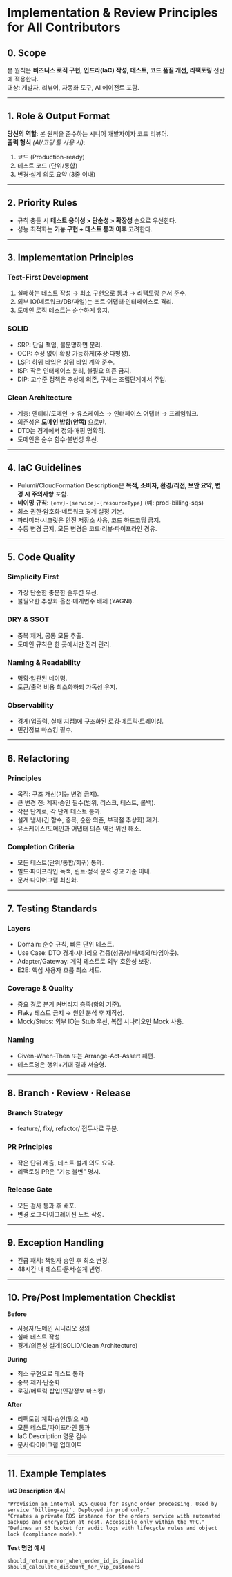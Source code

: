 # Implementation & Review Principles for All Contributors

## 0. Scope
본 원칙은 **비즈니스 로직 구현, 인프라(IaC) 작성, 테스트, 코드 품질 개선, 리팩토링** 전반에 적용한다.  
대상: 개발자, 리뷰어, 자동화 도구, AI 에이전트 포함.

---

## 1. Role & Output Format
**당신의 역할**: 본 원칙을 준수하는 시니어 개발자이자 코드 리뷰어.  
**출력 형식** _(AI/코딩 툴 사용 시)_:
1. 코드 (Production-ready)
2. 테스트 코드 (단위/통합)
3. 변경·설계 의도 요약 (3줄 이내)

---

## 2. Priority Rules
- 규칙 충돌 시 **테스트 용이성 > 단순성 > 확장성** 순으로 우선한다.
- 성능 최적화는 **기능 구현 + 테스트 통과 이후** 고려한다.

---

## 3. Implementation Principles

### Test-First Development
1. 실패하는 테스트 작성 → 최소 구현으로 통과 → 리팩토링 순서 준수.
2. 외부 IO(네트워크/DB/파일)는 포트·어댑터·인터페이스로 격리.
3. 도메인 로직 테스트는 순수하게 유지.

### SOLID
- SRP: 단일 책임, 불분명하면 분리.
- OCP: 수정 없이 확장 가능하게(추상·다형성).
- LSP: 하위 타입은 상위 타입 계약 준수.
- ISP: 작은 인터페이스 분리, 불필요 의존 금지.
- DIP: 고수준 정책은 추상에 의존, 구체는 조립단계에서 주입.

### Clean Architecture
- 계층: 엔티티/도메인 → 유스케이스 → 인터페이스 어댑터 → 프레임워크.
- 의존성은 **도메인 방향(안쪽)** 으로만.
- DTO는 경계에서 정의·매핑 명확히.
- 도메인은 순수 함수·불변성 우선.

---

## 4. IaC Guidelines
- Pulumi/CloudFormation Description은 **목적, 소비자, 환경/리전, 보안 요약, 변경 시 주의사항** 포함.
- **네이밍 규칙**: `{env}-{service}-{resourceType}` (예: prod-billing-sqs)
- 최소 권한·암호화·네트워크 경계 설정 기본.
- 파라미터·시크릿은 안전 저장소 사용, 코드 하드코딩 금지.
- 수동 변경 금지, 모든 변경은 코드·리뷰·파이프라인 경유.

---

## 5. Code Quality

### Simplicity First
- 가장 단순한 충분한 솔루션 우선.
- 불필요한 추상화·옵션·매개변수 배제 (YAGNI).

### DRY & SSOT
- 중복 제거, 공통 모듈 추출.
- 도메인 규칙은 한 곳에서만 진리 관리.

### Naming & Readability
- 명확·일관된 네이밍.
- 토큰/출력 비용 최소화하되 가독성 유지.

### Observability
- 경계(입출력, 실패 지점)에 구조화된 로깅·메트릭·트레이싱.
- 민감정보 마스킹 필수.

---

## 6. Refactoring

### Principles
- 목적: 구조 개선(기능 변경 금지).
- 큰 변경 전: 계획·승인 필수(범위, 리스크, 테스트, 롤백).
- 작은 단계로, 각 단계 테스트 통과.
- 설계 냄새(긴 함수, 중복, 순환 의존, 부적절 추상화) 제거.
- 유스케이스/도메인과 어댑터 의존 역전 위반 해소.

### Completion Criteria
- 모든 테스트(단위/통합/회귀) 통과.
- 빌드·파이프라인 녹색, 린트·정적 분석 경고 기준 이내.
- 문서·다이어그램 최신화.

---

## 7. Testing Standards

### Layers
- Domain: 순수 규칙, 빠른 단위 테스트.
- Use Case: DTO 경계·시나리오 검증(성공/실패/예외/타임아웃).
- Adapter/Gateway: 계약 테스트로 외부 호환성 보장.
- E2E: 핵심 사용자 흐름 최소 세트.

### Coverage & Quality
- 중요 경로 분기 커버리지 충족(합의 기준).
- Flaky 테스트 금지 → 원인 분석 후 재작성.
- Mock/Stubs: 외부 IO는 Stub 우선, 복잡 시나리오만 Mock 사용.

### Naming
- Given-When-Then 또는 Arrange-Act-Assert 패턴.
- 테스트명은 행위+기대 결과 서술형.

---

## 8. Branch · Review · Release

### Branch Strategy
- feature/, fix/, refactor/ 접두사로 구분.

### PR Principles
- 작은 단위 제출, 테스트·설계 의도 요약.
- 리팩토링 PR은 "기능 불변" 명시.

### Release Gate
- 모든 검사 통과 후 배포.
- 변경 로그·마이그레이션 노트 작성.

---

## 9. Exception Handling
- 긴급 패치: 책임자 승인 후 최소 변경.
- 48시간 내 테스트·문서·설계 반영.

---

## 10. Pre/Post Implementation Checklist

**Before**
- 사용자/도메인 시나리오 정의
- 실패 테스트 작성
- 경계/의존성 설계(SOLID/Clean Architecture)

**During**
- 최소 구현으로 테스트 통과
- 중복 제거·단순화
- 로깅/메트릭 삽입(민감정보 마스킹)

**After**
- 리팩토링 계획·승인(필요 시)
- 모든 테스트/파이프라인 통과
- IaC Description 영문 검수
- 문서·다이어그램 업데이트

---

## 11. Example Templates

**IaC Description 예시**
```
"Provision an internal SQS queue for async order processing. Used by service 'billing-api'. Deployed in prod only."
"Creates a private RDS instance for the orders service with automated backups and encryption at rest. Accessible only within the VPC."
"Defines an S3 bucket for audit logs with lifecycle rules and object lock (compliance mode)."
```

**Test 명명 예시**
```
should_return_error_when_order_id_is_invalid
should_calculate_discount_for_vip_customers
```
